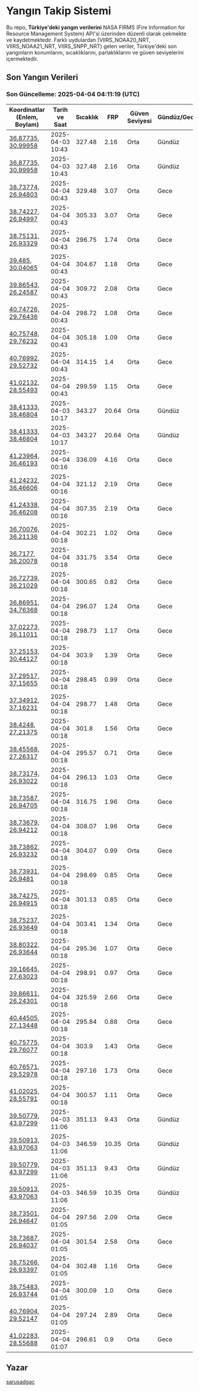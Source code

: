 # Yangın Takip Sistemi

Bu repo, **Türkiye'deki yangın verilerini** NASA FIRMS (Fire Information for Resource Management System) API'si üzerinden düzenli olarak çekmekte ve kaydetmektedir. Farklı uydulardan (VIIRS_NOAA20_NRT, VIIRS_NOAA21_NRT, VIIRS_SNPP_NRT) gelen veriler, Türkiye'deki son yangınların konumlarını, sıcaklıklarını, parlaklıklarını ve güven seviyelerini içermektedir.

## Son Yangın Verileri
### Son Güncelleme: 2025-04-04 04:11:19 (UTC)

| Koordinatlar (Enlem, Boylam) | Tarih ve Saat | Sıcaklık | FRP | Güven Seviyesi | Gündüz/Gece |
|-----------------------------|----------------|----------|-----|----------------|-------------|
| [36.87735, 30.99958](https://www.google.com/maps?q=36.87735,30.99958) | 2025-04-03 10:43 | 327.48 | 2.16 | Orta | Gündüz |
| [36.87735, 30.99958](https://www.google.com/maps?q=36.87735,30.99958) | 2025-04-03 10:43 | 327.48 | 2.16 | Orta | Gündüz |
| [38.73774, 26.94803](https://www.google.com/maps?q=38.73774,26.94803) | 2025-04-04 00:43 | 329.48 | 3.07 | Orta | Gece |
| [38.74227, 26.94997](https://www.google.com/maps?q=38.74227,26.94997) | 2025-04-04 00:43 | 305.33 | 3.07 | Orta | Gece |
| [38.75131, 26.93329](https://www.google.com/maps?q=38.75131,26.93329) | 2025-04-04 00:43 | 296.75 | 1.74 | Orta | Gece |
| [39.485, 30.04065](https://www.google.com/maps?q=39.485,30.04065) | 2025-04-04 00:43 | 304.67 | 1.18 | Orta | Gece |
| [39.86543, 26.24587](https://www.google.com/maps?q=39.86543,26.24587) | 2025-04-04 00:43 | 309.72 | 2.08 | Orta | Gece |
| [40.74726, 29.76436](https://www.google.com/maps?q=40.74726,29.76436) | 2025-04-04 00:43 | 298.72 | 1.08 | Orta | Gece |
| [40.75748, 29.76232](https://www.google.com/maps?q=40.75748,29.76232) | 2025-04-04 00:43 | 305.18 | 1.09 | Orta | Gece |
| [40.76992, 29.52732](https://www.google.com/maps?q=40.76992,29.52732) | 2025-04-04 00:43 | 314.15 | 1.4 | Orta | Gece |
| [41.02132, 28.55493](https://www.google.com/maps?q=41.02132,28.55493) | 2025-04-04 00:43 | 299.59 | 1.15 | Orta | Gece |
| [38.41333, 38.46804](https://www.google.com/maps?q=38.41333,38.46804) | 2025-04-03 10:17 | 343.27 | 20.64 | Orta | Gündüz |
| [38.41333, 38.46804](https://www.google.com/maps?q=38.41333,38.46804) | 2025-04-03 10:17 | 343.27 | 20.64 | Orta | Gündüz |
| [41.23964, 36.46193](https://www.google.com/maps?q=41.23964,36.46193) | 2025-04-04 00:16 | 336.09 | 4.16 | Orta | Gece |
| [41.24232, 36.46606](https://www.google.com/maps?q=41.24232,36.46606) | 2025-04-04 00:16 | 321.12 | 2.19 | Orta | Gece |
| [41.24338, 36.46208](https://www.google.com/maps?q=41.24338,36.46208) | 2025-04-04 00:16 | 307.35 | 2.19 | Orta | Gece |
| [36.70076, 36.21136](https://www.google.com/maps?q=36.70076,36.21136) | 2025-04-04 00:18 | 302.21 | 1.02 | Orta | Gece |
| [36.7177, 36.20078](https://www.google.com/maps?q=36.7177,36.20078) | 2025-04-04 00:18 | 331.75 | 3.54 | Orta | Gece |
| [36.72739, 36.21029](https://www.google.com/maps?q=36.72739,36.21029) | 2025-04-04 00:18 | 300.65 | 0.82 | Orta | Gece |
| [36.86951, 34.76368](https://www.google.com/maps?q=36.86951,34.76368) | 2025-04-04 00:18 | 296.07 | 1.24 | Orta | Gece |
| [37.02273, 36.11011](https://www.google.com/maps?q=37.02273,36.11011) | 2025-04-04 00:18 | 298.73 | 1.17 | Orta | Gece |
| [37.25153, 30.44127](https://www.google.com/maps?q=37.25153,30.44127) | 2025-04-04 00:18 | 303.9 | 1.39 | Orta | Gece |
| [37.29517, 37.15655](https://www.google.com/maps?q=37.29517,37.15655) | 2025-04-04 00:18 | 298.45 | 0.99 | Orta | Gece |
| [37.34912, 37.16231](https://www.google.com/maps?q=37.34912,37.16231) | 2025-04-04 00:18 | 298.77 | 1.48 | Orta | Gece |
| [38.4248, 27.21375](https://www.google.com/maps?q=38.4248,27.21375) | 2025-04-04 00:18 | 301.8 | 1.56 | Orta | Gece |
| [38.45568, 27.26317](https://www.google.com/maps?q=38.45568,27.26317) | 2025-04-04 00:18 | 295.57 | 0.71 | Orta | Gece |
| [38.73174, 26.93022](https://www.google.com/maps?q=38.73174,26.93022) | 2025-04-04 00:18 | 296.13 | 1.03 | Orta | Gece |
| [38.73587, 26.94705](https://www.google.com/maps?q=38.73587,26.94705) | 2025-04-04 00:18 | 316.75 | 1.96 | Orta | Gece |
| [38.73679, 26.94212](https://www.google.com/maps?q=38.73679,26.94212) | 2025-04-04 00:18 | 308.07 | 1.96 | Orta | Gece |
| [38.73862, 26.93232](https://www.google.com/maps?q=38.73862,26.93232) | 2025-04-04 00:18 | 304.07 | 0.99 | Orta | Gece |
| [38.73931, 26.9481](https://www.google.com/maps?q=38.73931,26.9481) | 2025-04-04 00:18 | 298.69 | 0.85 | Orta | Gece |
| [38.74275, 26.94915](https://www.google.com/maps?q=38.74275,26.94915) | 2025-04-04 00:18 | 301.13 | 0.85 | Orta | Gece |
| [38.75237, 26.93649](https://www.google.com/maps?q=38.75237,26.93649) | 2025-04-04 00:18 | 303.41 | 1.34 | Orta | Gece |
| [38.80322, 26.93644](https://www.google.com/maps?q=38.80322,26.93644) | 2025-04-04 00:18 | 295.36 | 1.07 | Orta | Gece |
| [39.16645, 27.63023](https://www.google.com/maps?q=39.16645,27.63023) | 2025-04-04 00:18 | 298.91 | 0.97 | Orta | Gece |
| [39.86611, 26.24301](https://www.google.com/maps?q=39.86611,26.24301) | 2025-04-04 00:18 | 325.59 | 2.66 | Orta | Gece |
| [40.44505, 27.13448](https://www.google.com/maps?q=40.44505,27.13448) | 2025-04-04 00:18 | 295.84 | 0.88 | Orta | Gece |
| [40.75775, 29.76077](https://www.google.com/maps?q=40.75775,29.76077) | 2025-04-04 00:18 | 303.9 | 1.43 | Orta | Gece |
| [40.76571, 29.52978](https://www.google.com/maps?q=40.76571,29.52978) | 2025-04-04 00:18 | 297.16 | 1.73 | Orta | Gece |
| [41.02025, 28.55791](https://www.google.com/maps?q=41.02025,28.55791) | 2025-04-04 00:18 | 300.57 | 1.11 | Orta | Gece |
| [39.50779, 43.97299](https://www.google.com/maps?q=39.50779,43.97299) | 2025-04-03 11:06 | 351.13 | 9.43 | Orta | Gündüz |
| [39.50913, 43.97063](https://www.google.com/maps?q=39.50913,43.97063) | 2025-04-03 11:06 | 346.59 | 10.35 | Orta | Gündüz |
| [39.50779, 43.97299](https://www.google.com/maps?q=39.50779,43.97299) | 2025-04-03 11:06 | 351.13 | 9.43 | Orta | Gündüz |
| [39.50913, 43.97063](https://www.google.com/maps?q=39.50913,43.97063) | 2025-04-03 11:06 | 346.59 | 10.35 | Orta | Gündüz |
| [38.73501, 26.94647](https://www.google.com/maps?q=38.73501,26.94647) | 2025-04-04 01:05 | 297.56 | 2.09 | Orta | Gece |
| [38.73687, 26.94037](https://www.google.com/maps?q=38.73687,26.94037) | 2025-04-04 01:05 | 301.54 | 2.58 | Orta | Gece |
| [38.75266, 26.93397](https://www.google.com/maps?q=38.75266,26.93397) | 2025-04-04 01:05 | 302.48 | 1.16 | Orta | Gece |
| [38.75483, 26.93744](https://www.google.com/maps?q=38.75483,26.93744) | 2025-04-04 01:05 | 300.09 | 1.0 | Orta | Gece |
| [40.76904, 29.52147](https://www.google.com/maps?q=40.76904,29.52147) | 2025-04-04 01:05 | 297.24 | 2.89 | Orta | Gece |
| [41.02283, 28.55688](https://www.google.com/maps?q=41.02283,28.55688) | 2025-04-04 01:07 | 296.61 | 0.9 | Orta | Gece |

## Yazar

[sarusadgac](https://x.com/sarusadgac)
